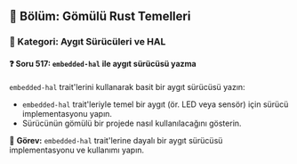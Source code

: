 ## 📘 Bölüm: Gömülü Rust Temelleri  
### 🔹 Kategori: Aygıt Sürücüleri ve HAL  
#### ❓ Soru 517: `embedded-hal` ile aygıt sürücüsü yazma

`embedded-hal` trait'lerini kullanarak basit bir aygıt sürücüsü yazın:

- `embedded-hal` trait'leriyle temel bir aygıt (ör. LED veya sensör) için sürücü implementasyonu yapın.
- Sürücünün gömülü bir projede nasıl kullanılacağını gösterin.

🔧 **Görev:** `embedded-hal` trait'lerine dayalı bir aygıt sürücüsü implementasyonu ve kullanımı yapın.

